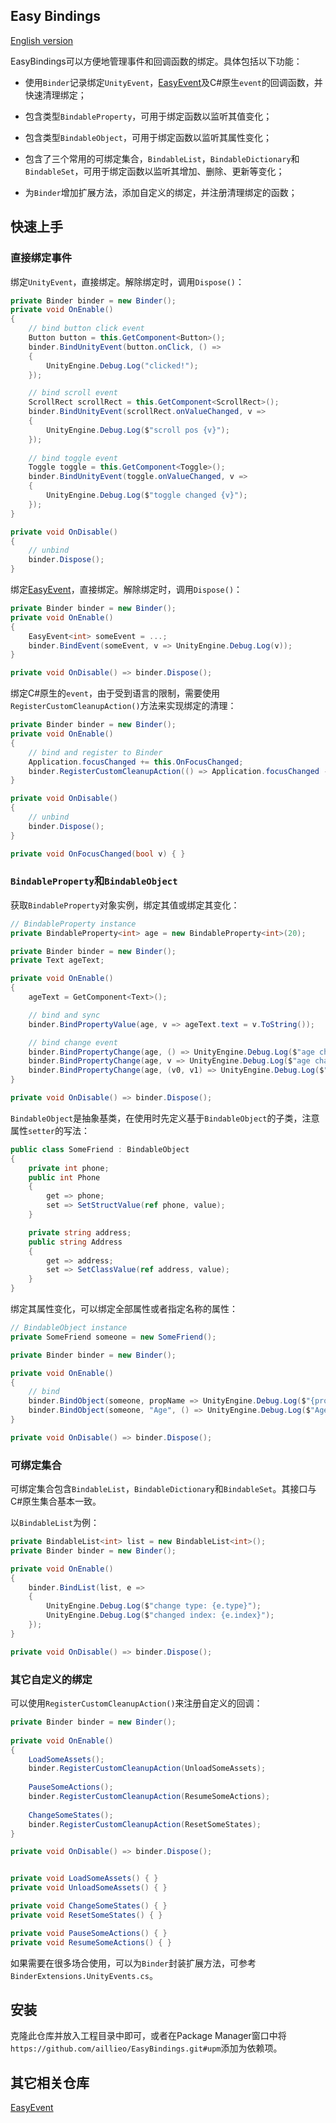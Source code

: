 ## Easy Bindings

[English version](README.md)

EasyBindings可以方便地管理事件和回调函数的绑定。具体包括以下功能：

- 使用`Binder`记录绑定`UnityEvent`，[EasyEvent](https://github.com/aillieo/EasyEvent.git)及C#原生`event`的回调函数，并快速清理绑定；

- 包含类型`BindableProperty`，可用于绑定函数以监听其值变化；

- 包含类型`BindableObject`，可用于绑定函数以监听其属性变化；

- 包含了三个常用的可绑定集合，`BindableList`，`BindableDictionary`和`BindableSet`，可用于绑定函数以监听其增加、删除、更新等变化；

- 为`Binder`增加扩展方法，添加自定义的绑定，并注册清理绑定的函数；

## 快速上手

### 直接绑定事件

绑定`UnityEvent`，直接绑定。解除绑定时，调用`Dispose()`：

```c#
private Binder binder = new Binder();
private void OnEnable()
{
    // bind button click event
    Button button = this.GetComponent<Button>();
    binder.BindUnityEvent(button.onClick, () =>
    {
        UnityEngine.Debug.Log("clicked!");
    });

    // bind scroll event
    ScrollRect scrollRect = this.GetComponent<ScrollRect>();
    binder.BindUnityEvent(scrollRect.onValueChanged, v =>
    {
        UnityEngine.Debug.Log($"scroll pos {v}");
    });
    
    // bind toggle event
    Toggle toggle = this.GetComponent<Toggle>();
    binder.BindUnityEvent(toggle.onValueChanged, v =>
    {
        UnityEngine.Debug.Log($"toggle changed {v}");
    });
}

private void OnDisable()
{
    // unbind
    binder.Dispose();
}
```

绑定[EasyEvent](https://github.com/aillieo/EasyEvent.git)，直接绑定。解除绑定时，调用`Dispose()`：

```c#
private Binder binder = new Binder();
private void OnEnable()
{
    EasyEvent<int> someEvent = ...;
    binder.BindEvent(someEvent, v => UnityEngine.Debug.Log(v));
}

private void OnDisable() => binder.Dispose();
```

绑定C#原生的`event`，由于受到语言的限制，需要使用`RegisterCustomCleanupAction()`方法来实现绑定的清理：

```c#
private Binder binder = new Binder();
private void OnEnable()
{
    // bind and register to Binder
    Application.focusChanged += this.OnFocusChanged;
    binder.RegisterCustomCleanupAction(() => Application.focusChanged -= this.OnFocusChanged);
}

private void OnDisable()
{
    // unbind
    binder.Dispose();
}

private void OnFocusChanged(bool v) { }
```

### `BindableProperty`和`BindableObject`

获取`BindableProperty`对象实例，绑定其值或绑定其变化：

```c#
// BindableProperty instance
private BindableProperty<int> age = new BindableProperty<int>(20);

private Binder binder = new Binder();
private Text ageText;

private void OnEnable()
{
    ageText = GetComponent<Text>();

    // bind and sync
    binder.BindPropertyValue(age, v => ageText.text = v.ToString());

    // bind change event
    binder.BindPropertyChange(age, () => UnityEngine.Debug.Log($"age changed"));    
    binder.BindPropertyChange(age, v => UnityEngine.Debug.Log($"age changed to {v}"));
    binder.BindPropertyChange(age, (v0, v1) => UnityEngine.Debug.Log($"age changed from {v0} to {v1}"));
}

private void OnDisable() => binder.Dispose();
```

`BindableObject`是抽象基类，在使用时先定义基于`BindableObject`的子类，注意属性`setter`的写法：

```c#
public class SomeFriend : BindableObject
{
    private int phone;
    public int Phone
    {
        get => phone;
        set => SetStructValue(ref phone, value);
    }

    private string address;
    public string Address
    {
        get => address;
        set => SetClassValue(ref address, value);
    }
}
```

绑定其属性变化，可以绑定全部属性或者指定名称的属性：

```c#
// BindableObject instance
private SomeFriend someone = new SomeFriend();

private Binder binder = new Binder();

private void OnEnable()
{
    // bind
    binder.BindObject(someone, propName => UnityEngine.Debug.Log($"{propName} changed"));
    binder.BindObject(someone, "Age", () => UnityEngine.Debug.Log($"Age changed"));
}

private void OnDisable() => binder.Dispose();
```

### 可绑定集合

可绑定集合包含`BindableList`，`BindableDictionary`和`BindableSet`。其接口与C#原生集合基本一致。

以`BindableList`为例：

```c#
private BindableList<int> list = new BindableList<int>();
private Binder binder = new Binder();

private void OnEnable()
{
    binder.BindList(list, e =>
    {
        UnityEngine.Debug.Log($"change type: {e.type}");
        UnityEngine.Debug.Log($"changed index: {e.index}");
    });
}

private void OnDisable() => binder.Dispose();
```

### 其它自定义的绑定

可以使用`RegisterCustomCleanupAction()`来注册自定义的回调：

```c#
private Binder binder = new Binder();
        
private void OnEnable()
{
    LoadSomeAssets();
    binder.RegisterCustomCleanupAction(UnloadSomeAssets);
    
    PauseSomeActions();
    binder.RegisterCustomCleanupAction(ResumeSomeActions);
    
    ChangeSomeStates();
    binder.RegisterCustomCleanupAction(ResetSomeStates);
}

private void OnDisable() => binder.Dispose();


private void LoadSomeAssets() { }
private void UnloadSomeAssets() { }

private void ChangeSomeStates() { }
private void ResetSomeStates() { }

private void PauseSomeActions() { }
private void ResumeSomeActions() { }
```

如果需要在很多场合使用，可以为`Binder`封装扩展方法，可参考`BinderExtensions.UnityEvents.cs`。

## 安装

克隆此仓库并放入工程目录中即可，或者在Package Manager窗口中将`https://github.com/aillieo/EasyBindings.git#upm`添加为依赖项。

## 其它相关仓库

[EasyEvent](https://github.com/aillieo/EasyEvent.git)
